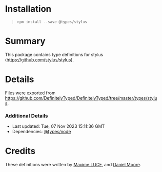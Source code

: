 # Installation
> `npm install --save @types/stylus`

# Summary
This package contains type definitions for stylus (https://github.com/stylus/stylus).

# Details
Files were exported from https://github.com/DefinitelyTyped/DefinitelyTyped/tree/master/types/stylus.

### Additional Details
 * Last updated: Tue, 07 Nov 2023 15:11:36 GMT
 * Dependencies: [@types/node](https://npmjs.com/package/@types/node)

# Credits
These definitions were written by [Maxime LUCE](https://github.com/SomaticIT), and [Daniel Moore](https://github.com/STRd6).
